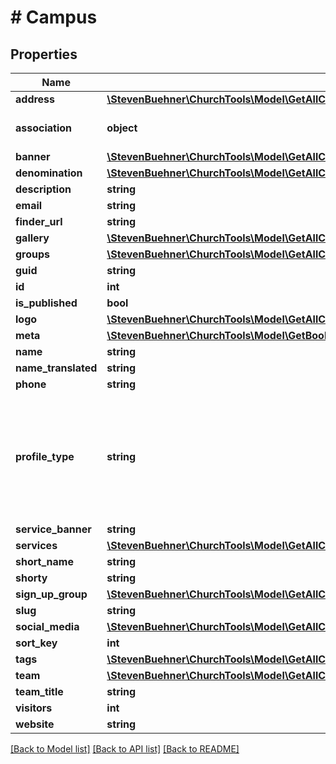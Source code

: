 # # Campus

## Properties

Name | Type | Description | Notes
------------ | ------------- | ------------- | -------------
**address** | [**\StevenBuehner\ChurchTools\Model\GetAllCampuses200ResponseDataInnerAddress**](GetAllCampuses200ResponseDataInnerAddress.md) |  |
**association** | **object** | Will be the same for all profiles. | [optional]
**banner** | [**\StevenBuehner\ChurchTools\Model\GetAllCampuses200ResponseDataInnerBanner**](GetAllCampuses200ResponseDataInnerBanner.md) |  |
**denomination** | [**\StevenBuehner\ChurchTools\Model\GetAllCampuses200ResponseDataInnerDenomination**](GetAllCampuses200ResponseDataInnerDenomination.md) |  |
**description** | **string** |  |
**email** | **string** |  |
**finder_url** | **string** |  |
**gallery** | [**\StevenBuehner\ChurchTools\Model\GetAllCampuses200ResponseDataInnerBanner[]**](GetAllCampuses200ResponseDataInnerBanner.md) |  |
**groups** | [**\StevenBuehner\ChurchTools\Model\GetAllCampuses200ResponseDataInnerGroupsInner[]**](GetAllCampuses200ResponseDataInnerGroupsInner.md) |  |
**guid** | **string** |  |
**id** | **int** |  |
**is_published** | **bool** |  |
**logo** | [**\StevenBuehner\ChurchTools\Model\GetAllCampuses200ResponseDataInnerBanner**](GetAllCampuses200ResponseDataInnerBanner.md) |  |
**meta** | [**\StevenBuehner\ChurchTools\Model\GetBookings200ResponseDataInnerBaseMeta**](GetBookings200ResponseDataInnerBaseMeta.md) |  |
**name** | **string** |  |
**name_translated** | **string** |  |
**phone** | **string** |  |
**profile_type** | **string** | church: Church profile for this installation; campus: one specific campus profile |
**service_banner** | **string** |  |
**services** | [**\StevenBuehner\ChurchTools\Model\GetAllCampuses200ResponseDataInnerServicesInner[]**](GetAllCampuses200ResponseDataInnerServicesInner.md) |  |
**short_name** | **string** |  |
**shorty** | **string** |  |
**sign_up_group** | [**\StevenBuehner\ChurchTools\Model\GetAllCampuses200ResponseDataInnerGroupsInnerGroup**](GetAllCampuses200ResponseDataInnerGroupsInnerGroup.md) |  | [optional]
**slug** | **string** |  |
**social_media** | [**\StevenBuehner\ChurchTools\Model\GetAllCampuses200ResponseDataInnerSocialMedia**](GetAllCampuses200ResponseDataInnerSocialMedia.md) |  |
**sort_key** | **int** |  |
**tags** | [**\StevenBuehner\ChurchTools\Model\GetAllCampuses200ResponseDataInnerTagsInner[]**](GetAllCampuses200ResponseDataInnerTagsInner.md) |  |
**team** | [**\StevenBuehner\ChurchTools\Model\GetAllCampuses200ResponseDataInnerTeamInner[]**](GetAllCampuses200ResponseDataInnerTeamInner.md) |  |
**team_title** | **string** |  |
**visitors** | **int** |  |
**website** | **string** |  |

[[Back to Model list]](../../README.md#models) [[Back to API list]](../../README.md#endpoints) [[Back to README]](../../README.md)
